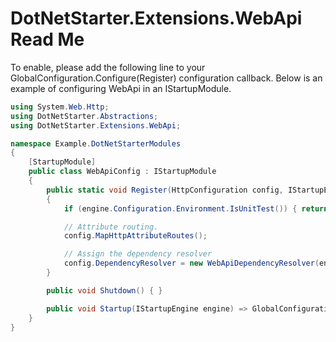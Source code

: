# DotNetStarter.Extensions.WebApi Read Me

To enable, please add the following line to your GlobalConfiguration.Configure(Register) configuration callback. Below is an example of configuring WebApi in an IStartupModule.


```cs
using System.Web.Http;
using DotNetStarter.Abstractions;
using DotNetStarter.Extensions.WebApi;

namespace Example.DotNetStarterModules
{
    [StartupModule]
    public class WebApiConfig : IStartupModule
    {
        public static void Register(HttpConfiguration config, IStartupEngine engine)
        {
            if (engine.Configuration.Environment.IsUnitTest()) { return; }

            // Attribute routing.
            config.MapHttpAttributeRoutes();

            // Assign the dependency resolver
            config.DependencyResolver = new WebApiDependencyResolver(engine.Locator); // never call DotNetStarter.ApplicationContext.Default.Locator in an IStartupModule
        }

        public void Shutdown() { }

        public void Startup(IStartupEngine engine) => GlobalConfiguration.Configure(config => Register(config, engine));
    }
}
```